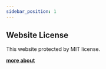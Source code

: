 ```yaml
---
sidebar_position: 1
---
```


## Website License

This website protected by MIT license.

__[more about](https://github.com/Qaissar11/Minerals-Technology-website?tab=MIT-1-ov-file)__